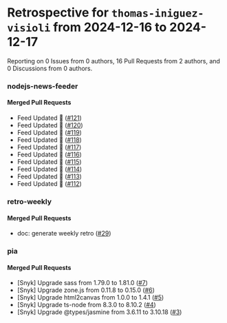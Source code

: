 # Retrospective for `thomas-iniguez-visioli` from 2024-12-16 to 2024-12-17

Reporting on 0 Issues from 0 authors, 16 Pull Requests from 2 authors, and 0 Discussions from 0 authors.


### nodejs-news-feeder

#### Merged Pull Requests

- Feed Updated 🍿 ([#121](https://github.com/thomas-iniguez-visioli/nodejs-news-feeder/pull/121))
- Feed Updated 🍿 ([#120](https://github.com/thomas-iniguez-visioli/nodejs-news-feeder/pull/120))
- Feed Updated 🍿 ([#119](https://github.com/thomas-iniguez-visioli/nodejs-news-feeder/pull/119))
- Feed Updated 🍿 ([#118](https://github.com/thomas-iniguez-visioli/nodejs-news-feeder/pull/118))
- Feed Updated 🍿 ([#117](https://github.com/thomas-iniguez-visioli/nodejs-news-feeder/pull/117))
- Feed Updated 🍿 ([#116](https://github.com/thomas-iniguez-visioli/nodejs-news-feeder/pull/116))
- Feed Updated 🍿 ([#115](https://github.com/thomas-iniguez-visioli/nodejs-news-feeder/pull/115))
- Feed Updated 🍿 ([#114](https://github.com/thomas-iniguez-visioli/nodejs-news-feeder/pull/114))
- Feed Updated 🍿 ([#113](https://github.com/thomas-iniguez-visioli/nodejs-news-feeder/pull/113))
- Feed Updated 🍿 ([#112](https://github.com/thomas-iniguez-visioli/nodejs-news-feeder/pull/112))

### retro-weekly

#### Merged Pull Requests

- doc: generate weekly retro ([#29](https://github.com/thomas-iniguez-visioli/retro-weekly/pull/29))

### pia

#### Merged Pull Requests

- [Snyk] Upgrade sass from 1.79.0 to 1.81.0 ([#7](https://github.com/thomas-iniguez-visioli/pia/pull/7))
- [Snyk] Upgrade zone.js from 0.11.8 to 0.15.0 ([#6](https://github.com/thomas-iniguez-visioli/pia/pull/6))
- [Snyk] Upgrade html2canvas from 1.0.0 to 1.4.1 ([#5](https://github.com/thomas-iniguez-visioli/pia/pull/5))
- [Snyk] Upgrade ts-node from 8.3.0 to 8.10.2 ([#4](https://github.com/thomas-iniguez-visioli/pia/pull/4))
- [Snyk] Upgrade @types/jasmine from 3.6.11 to 3.10.18 ([#3](https://github.com/thomas-iniguez-visioli/pia/pull/3))